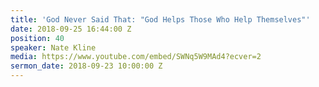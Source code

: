 ```yaml
---
title: 'God Never Said That: "God Helps Those Who Help Themselves"'
date: 2018-09-25 16:44:00 Z
position: 40
speaker: Nate Kline
media: https://www.youtube.com/embed/SWNq5W9MAd4?ecver=2
sermon_date: 2018-09-23 10:00:00 Z
---
```


